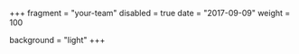 +++
fragment = "your-team"
disabled = true
date = "2017-09-09"
weight = 100

background = "light"
+++
